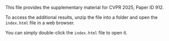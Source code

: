 This file provides the supplementary material for CVPR 2025, Paper ID 912.

To access the additional results, unzip the file into a folder and open the `index.html` file in a web browser. 

You can simply double-click the `index.html` file to open it.
